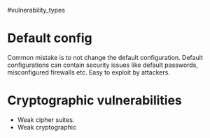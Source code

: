 #vulnerability_types 

# Default config
Common mistake is to not change the default configuration. Default configurations can contain security issues like default passwords, misconfigured firewalls etc. Easy to exploit by attackers.

# Cryptographic vulnerabilities
- Weak cipher suites. 
- Weak cryptographic 